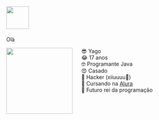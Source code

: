 <h1> <img height="60" src="https://www.kindpng.com/picc/m/2-27431_transparent-skull-png-tumblr-skull-gif-transparent-background.png"> </h1> Olà

<img align="left" height="175" src="https://media1.tenor.com/images/3ecd597130405bb241360e300149b6ca/tenor.gif"> ⠀⠀😎 Yago  <br>
⠀⠀😂 17 anos<br>
⠀⠀🤓 Programante Java<br>
⠀⠀😍 Casado<br>
⠀⠀👾 Hacker (xiiuuuu🤫)<br>
⠀⠀🥴 Cursando na [Alura](https://www.alura.com.br)<br>
⠀⠀🍆 Futuro rei da programação<br>
